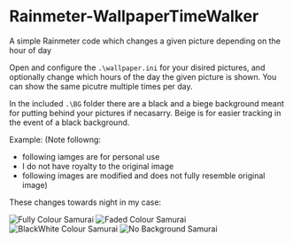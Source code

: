 # Rainmeter-WallpaperTimeWalker
A simple Rainmeter code which changes a given picture depending on the hour of day


Open and configure the ``.\wallpaper.ini`` for your disired pictures, and optionally change which hours of the day the given picture is shown.
You can show the same picutre multiple times per day.

In the included ``.\BG`` folder there are a black and a biege background meant for putting behind your pictures if necasarry. Beige is for easier tracking in the event of a black background. 

Example:
(Note followng:
- following iamges are for personal use
- I do not have royalty to the original image
-  following images are modified and does not fully resemble original image)

These changes towards night in my case:

<img title="Fully Colour Samurai" alt="Fully Colour Samurai" src="https://imgur.com/t3pHzSy">

<img title="Faded Colour Samurai" alt="Faded Colour Samurai" src="https://imgur.com/AyoOTfD">

<img title="BlackWhite Colour Samurai" alt="BlackWhite Colour Samurai" src="https://imgur.com/UebynSX">

<img title="No Background Samurai" alt="No Background Samurai" src="https://imgur.com/o69iQFi">

